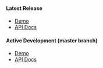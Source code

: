 #### Latest Release
- <a href="https://github.com/pages/PredixDev/pxc-demos/bower_components/px-app-nav/demo.html" target="_blank">Demo</a>
- <a href="https://github.com/pages/PredixDev/pxc-demos/bower_components/px-app-nav/index.html" target="_blank">API Docs</a>

#### Active Development (master branch)
- <a href="http://pxc-demos.grc-apps.svc.ice.ge.com/bower_components/px-app-nav/demo.html" target="_blank">Demo</a>
- <a href="http://pxc-demos.grc-apps.svc.ice.ge.com/bower_components/px-app-nav/index.html" target="_blank">API Docs</a>
